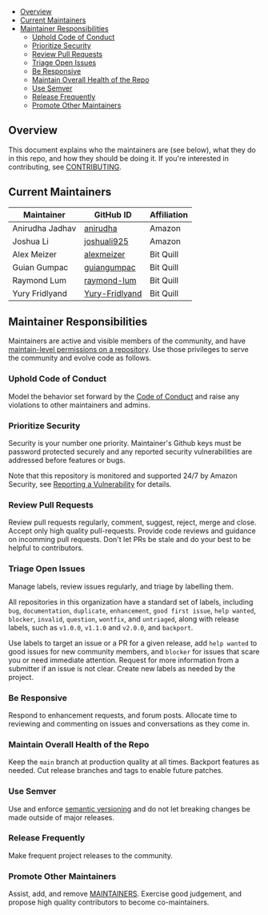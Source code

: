 - [Overview](#overview)
- [Current Maintainers](#current-maintainers)
- [Maintainer Responsibilities](#maintainer-responsibilities)
    - [Uphold Code of Conduct](#uphold-code-of-conduct)
    - [Prioritize Security](#prioritize-security)
    - [Review Pull Requests](#review-pull-requests)
    - [Triage Open Issues](#triage-open-issues)
    - [Be Responsive](#be-responsive)
    - [Maintain Overall Health of the Repo](#maintain-overall-health-of-the-repo)
    - [Use Semver](#use-semver)
    - [Release Frequently](#release-frequently)
    - [Promote Other Maintainers](#promote-other-maintainers)

## Overview

This document explains who the maintainers are (see below), what they do in this repo, and how they should be doing it. If you're interested in contributing, see [CONTRIBUTING](CONTRIBUTING.md).

## Current Maintainers

| Maintainer               | GitHub ID                                           | Affiliation |
| ------------------------ | --------------------------------------------------- | ----------- |
| Anirudha Jadhav          | [anirudha](https://github.com/anirudha)             |   Amazon    |
| Joshua Li                | [joshuali925](https://github.com/joshuali925)       |   Amazon    |
| Alex Meizer              | [alexmeizer](https://github.com/alexmeizer)         |  Bit Quill  |
| Guian Gumpac             | [guiangumpac](https://github.com/guiangumpac)       |  Bit Quill  |
| Raymond Lum              | [raymond-lum](https://github.com/raymond-lum)       |  Bit Quill  |
| Yury Fridlyand           | [Yury-Fridlyand](https://github.com/Yury-Fridlyand) |  Bit Quill  |

## Maintainer Responsibilities

Maintainers are active and visible members of the community, and have [maintain-level permissions on a repository](https://docs.github.com/en/organizations/managing-access-to-your-organizations-repositories/repository-permission-levels-for-an-organization). Use those privileges to serve the community and evolve code as follows.

### Uphold Code of Conduct

Model the behavior set forward by the [Code of Conduct](CODE_OF_CONDUCT.md) and raise any violations to other maintainers and admins.

### Prioritize Security

Security is your number one priority. Maintainer's Github keys must be password protected securely and any reported security vulnerabilities are addressed before features or bugs.

Note that this repository is monitored and supported 24/7 by Amazon Security, see [Reporting a Vulnerability](SECURITY.md) for details.

### Review Pull Requests

Review pull requests regularly, comment, suggest, reject, merge and close. Accept only high quality pull-requests. Provide code reviews and guidance on incomming pull requests. Don't let PRs be stale and do your best to be helpful to contributors.

### Triage Open Issues

Manage labels, review issues regularly, and triage by labelling them.

All repositories in this organization have a standard set of labels, including `bug`, `documentation`, `duplicate`, `enhancement`, `good first issue`, `help wanted`, `blocker`, `invalid`, `question`, `wontfix`, and `untriaged`, along with release labels, such as `v1.0.0`, `v1.1.0` and `v2.0.0`, and `backport`.

Use labels to target an issue or a PR for a given release, add `help wanted` to good issues for new community members, and `blocker` for issues that scare you or need immediate attention. Request for more information from a submitter if an issue is not clear. Create new labels as needed by the project.

### Be Responsive

Respond to enhancement requests, and forum posts. Allocate time to reviewing and commenting on issues and conversations as they come in.

### Maintain Overall Health of the Repo

Keep the `main` branch at production quality at all times. Backport features as needed. Cut release branches and tags to enable future patches.

### Use Semver

Use and enforce [semantic versioning](https://semver.org/) and do not let breaking changes be made outside of major releases.

### Release Frequently

Make frequent project releases to the community.

### Promote Other Maintainers

Assist, add, and remove [MAINTAINERS](MAINTAINERS.md). Exercise good judgement, and propose high quality contributors to become co-maintainers.
